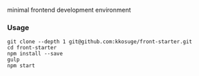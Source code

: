 minimal frontend development environment

### Usage

```
git clone --depth 1 git@github.com:kkosuge/front-starter.git
cd front-starter
npm install --save
gulp
npm start
```
